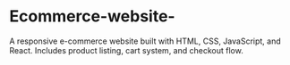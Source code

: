 # Ecommerce-website-
A responsive e-commerce website built with HTML, CSS, JavaScript, and React. Includes product listing, cart system, and checkout flow.

